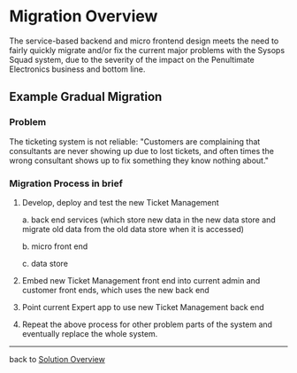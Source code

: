 # Migration Overview

The service-based backend and micro frontend design meets the need to fairly quickly migrate and/or fix the current major problems with the Sysops Squad system, due to the severity of the impact on the Penultimate Electronics business and bottom line.

## Example Gradual Migration

### Problem

The ticketing system is not reliable: "Customers are complaining that consultants are never showing up due to lost tickets, and often times the wrong consultant shows up to fix something they know nothing about."

### Migration Process in brief

1. Develop, deploy and test the new Ticket Management 

   a. back end services (which store new data in the new data store and migrate old data from the old data store when it is accessed)

   b. micro front end

   c. data store

2. Embed new Ticket Management front end into current admin and customer front ends, which uses the new back end

3. Point current Expert app to use new Ticket Management back end

4. Repeat the above process for other problem parts of the system and eventually replace the whole system.

------

back to [Solution Overview](README.md)